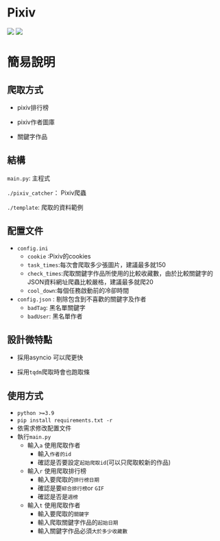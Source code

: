 # Pixiv

![](https://img.shields.io/badge/python-3.9.3-green) ![](https://img.shields.io/badge/latest%20update-2022%2F10%2F5-green)



# 簡易說明

## 爬取方式

- pixiv排行榜

- pixiv作者圖庫

- 關鍵字作品

## 結構

`main.py`: 主程式

`./pixiv_catcher`： Pixiv爬蟲

`./template`: 爬取的資料範例

## 配置文件
- `config.ini`
  - `cookie` :Pixiv的cookies
  - `task_times`:每次會爬取多少張圖片，建議最多就150
  - `check_times`:爬取關鍵字作品所使用的比較收藏數，由於比較關鍵字的JSON資料網址爬蟲比較嚴格，建議最多就爬20
  - `cool_down`:每個任務啟動前的冷卻時間
- `config.json` : 剔除包含到不喜歡的關鍵字及作者
  - `badTag`: 黑名單關鍵字
  - `badUser`: 黑名單作者

## 設計微特點

- 採用asyncio 可以爬更快

- 採用`tqdm`爬取時會也跑取條


## 使用方式

- `python >=3.9`
- `pip install requirements.txt -r `
- 依需求修改配置文件
- 執行`main.py`
  - 輸入`a` 使用爬取作者
    - 輸入`作者的id`
    - 確認是否要設定`起始爬取id`(可以只爬取較新的作品)
  - 輸入`r` 使用爬取排行榜
    - 輸入要爬取的`排行榜日期`
    - 確認是要`綜合排行榜`or `GIF`
    - 確認是否是`週榜`
  - 輸入`t` 使用爬取作者
    - 輸入要爬取的`關鍵字`
    - 輸入爬取關鍵字作品的`起始日期`
    - 輸入關鍵字作品必須`大於多少收藏數`
